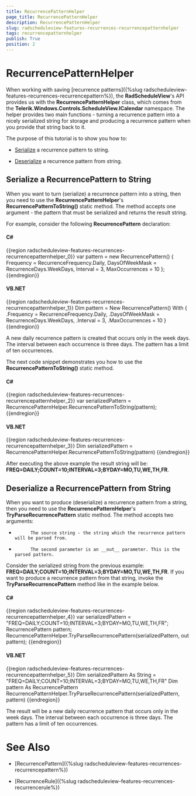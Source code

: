 ```yaml
---
title: RecurrencePatternHelper
page_title: RecurrencePatternHelper
description: RecurrencePatternHelper
slug: radscheduleview-features-recurrences-recurrencepatternhelper
tags: recurrencepatternhelper
publish: True
position: 2
---
```


# RecurrencePatternHelper



When working with saving [recurrence patterns]({%slug radscheduleview-features-recurrences-recurrencepattern%}), the __RadScheduleView__'s API provides us with the __RecurrencePatternHelper__ class, which comes from the
        __Telerik.Windows.Controls.ScheduleView.ICalendar__ namespace. The helper provides two main functions - turning a recurrence pattern into a nicely serialized string for storage and producing a recurrence pattern when you provide that string back to it.
      

The purpose of this tutorial is to show you how to:

* [Serialize](#Serialize_a_RecurrencePattern_to_String) a recurrence pattern to string.
        

* [Deserialize](#Deserialize_a_RecurrencePattern_from_String) a recurrence pattern from string.
        

## Serialize a RecurrencePattern to String

When you want to turn (serialize) a recurrence pattern into a string, then you need to use the __RecurrencePatternHelper__'s __RecurrencePatternToString()__ static method. The method accepts one argument - the pattern that must be serialized and returns the result string.
        

For example, consider the following __RecurrencePattern__ declaration:
        

#### __C#__

{{region radscheduleview-features-recurrences-recurrencepatternhelper_0}}
	var pattern = new RecurrencePattern()
	{
	    Frequency = RecurrenceFrequency.Daily,
	    DaysOfWeekMask = RecurrenceDays.WeekDays,
	    Interval = 3,
	    MaxOccurrences = 10
	};
	{{endregion}}



#### __VB.NET__

{{region radscheduleview-features-recurrences-recurrencepatternhelper_1}}
	Dim pattern = New RecurrencePattern() With {
	    .Frequency = RecurrenceFrequency.Daily,
	    .DaysOfWeekMask = RecurrenceDays.WeekDays,
	    .Interval = 3,
	    .MaxOccurrences = 10
	}
	{{endregion}}



A new daily recurrence pattern is created that occurs only in the week days. The interval between each occurrence is three days. The pattern has a limit of ten occurrences.

The next code snippet demonstrates you how to use the __RecurrencePatternToString()__ static method.
        

#### __C#__

{{region radscheduleview-features-recurrences-recurrencepatternhelper_2}}
	var serializedPattern = RecurrencePatternHelper.RecurrencePatternToString(pattern);
	{{endregion}}



#### __VB.NET__

{{region radscheduleview-features-recurrences-recurrencepatternhelper_3}}
	Dim serializedPattern = RecurrencePatternHelper.RecurrencePatternToString(pattern)
	{{endregion}}



After executing the above example the result string will be: __FREQ=DAILY;COUNT=10;INTERVAL=3;BYDAY=MO,TU,WE,TH,FR__.
        

## Deserialize a RecurrencePattern from String

When you want to produce (deserialize) a recurrence pattern from a string, then you need to use the __RecurrencePatternHelper__'s __TryParseRecurrencePattern__ static method. The method accepts two arguments:
        

* 
            The source string - the string which the recurrence pattern will be parsed from.
          

* 
            The second parameter is an __out__ parameter. This is the parsed pattern.
          

Consider the serialized string from the previous example: __FREQ=DAILY;COUNT=10;INTERVAL=3;BYDAY=MO,TU,WE,TH,FR__. If you want to produce a recurrence pattern from that string, invoke the __TryParseRecurrencePattern__ method like in the example below.
        

#### __C#__

{{region radscheduleview-features-recurrences-recurrencepatternhelper_4}}
	var serializedPattern = "FREQ=DAILY;COUNT=10;INTERVAL=3;BYDAY=MO,TU,WE,TH,FR";
	RecurrencePattern pattern;
	RecurrencePatternHelper.TryParseRecurrencePattern(serializedPattern, out pattern);
	{{endregion}}



#### __VB.NET__

{{region radscheduleview-features-recurrences-recurrencepatternhelper_5}}
	Dim serializedPattern As String = "FREQ=DAILY;COUNT=10;INTERVAL=3;BYDAY=MO,TU,WE,TH,FR"
	Dim pattern As RecurrencePattern
	RecurrencePatternHelper.TryParseRecurrencePattern(serializedPattern, pattern)
	{{endregion}}



The result will be a new daily recurrence pattern that occurs only in the week days. The interval between each occurrence is three days. The pattern has a limit of ten occurrences.

# See Also

 * [RecurrencePattern]({%slug radscheduleview-features-recurrences-recurrencepattern%})

 * [RecurrenceRule]({%slug radscheduleview-features-recurrences-recurrencerule%})
